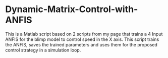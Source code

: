 # Dynamic-Matrix-Control-with-ANFIS

This is a Matlab script based on 2 scripts from my page that trains a 4 Input ANFIS for the blimp model to control speed in the X axis. This script trains the ANFIS, saves the trained parameters and uses them for the proposed control strategy in a simulation loop. 
